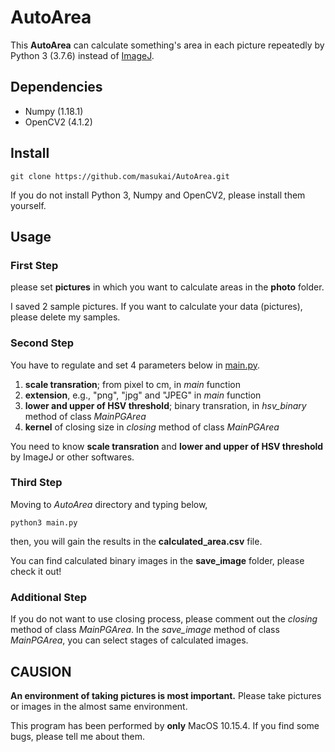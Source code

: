 # AutoArea
This **AutoArea** can calculate something's area in each picture repeatedly by Python 3 (3.7.6) instead of [ImageJ](https://imagej.nih.gov/ij/).

## Dependencies
* Numpy (1.18.1)
* OpenCV2 (4.1.2)

## Install
```
git clone https://github.com/masukai/AutoArea.git
```
If you do not install Python 3, Numpy and OpenCV2, please install them yourself.

## Usage
### First Step
please set **pictures** in which you want to calculate areas in the **photo** folder.

I saved 2 sample pictures. If you want to calculate your data (pictures), please delete my samples.

### Second Step
You have to regulate and set 4 parameters below in [main.py](https://github.com/masukai/AutoArea/blob/master/main.py).

1. **scale transration**; from pixel to cm, in *main* function
2. **extension**, e.g., "png", "jpg" and "JPEG" in *main* function
3. **lower and upper of HSV threshold**; binary transration, in *hsv_binary* method of class *MainPGArea*
4. **kernel** of closing size in *closing* method of class *MainPGArea*

You need to know **scale transration** and **lower and upper of HSV threshold** by ImageJ or other softwares.


### Third Step
Moving to *AutoArea* directory and typing below,
```
python3 main.py
```
then, you will gain the results in the **calculated_area.csv** file.

You can find calculated binary images in the **save_image** folder, please check it out!

### Additional Step
If you do not want to use closing process, please comment out the *closing* method of class *MainPGArea*.
In the *save_image* method of class *MainPGArea*, you can select stages of calculated images.

## CAUSION
**An environment of taking pictures is most important.**
Please take pictures or images in the almost same environment.

This program has been performed by **only** MacOS 10.15.4.
If you find some bugs, please tell me about them.
